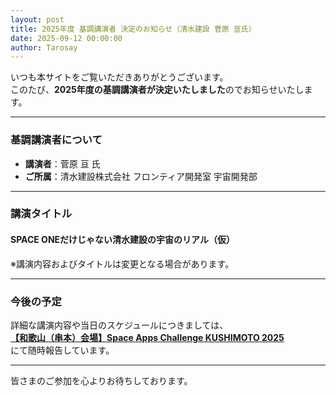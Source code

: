 ```yaml
---
layout: post
title: 2025年度 基調講演者 決定のお知らせ（清水建設 菅原 亘氏）
date: 2025-09-12 00:00:00
author: Tarosay
---
```


いつも本サイトをご覧いただきありがとうございます。  
このたび、**2025年度の基調講演者が決定いたしました**のでお知らせいたします。

---

### 基調講演者について

- **講演者**：菅原 亘 氏  
- **ご所属**：清水建設株式会社 フロンティア開発室 宇宙開発部  

---

### 講演タイトル

#### SPACE ONEだけじゃない清水建設の宇宙のリアル（仮）

※講演内容およびタイトルは変更となる場合があります。  

---

### 今後の予定

詳細な講演内容や当日のスケジュールにつきましては、  
**[【和歌山（串本）会場】Space Apps Challenge KUSHIMOTO 2025](https://spaceappsjapan.connpass.com/event/368500/)**  
にて随時報告しています。

---

皆さまのご参加を心よりお待ちしております。
